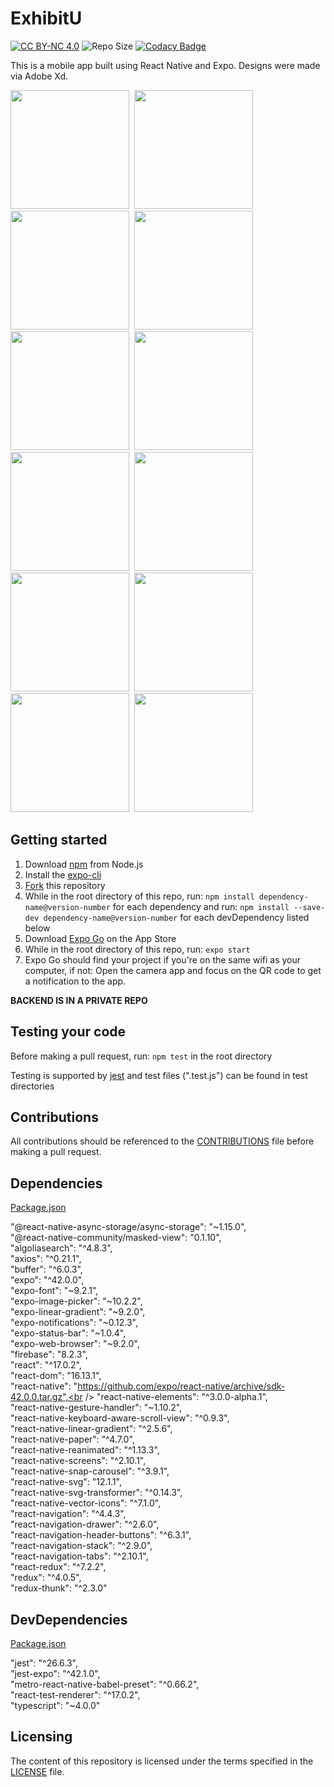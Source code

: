 # ExhibitU
<a href="https://github.com/cwnicoletti/ExhibitU/blob/main/LICENSE"><img src="https://img.shields.io/badge/License-CC%20BY--NC%204.0-critical" alt="CC BY-NC 4.0"></a>  <img src="https://img.shields.io/github/repo-size/cwnicoletti/ExhibitU" alt="Repo Size">  [![Codacy Badge](https://app.codacy.com/project/badge/Grade/6749da8aa61a4e6c80c7c72138157fd5)](https://www.codacy.com/gh/cwnicoletti/ExhibitU/dashboard?utm_source=github.com&amp;utm_medium=referral&amp;utm_content=cwnicoletti/Diamond-Case&amp;utm_campaign=Badge_Grade)

This is a mobile app built using React Native and Expo. Designs were made via Adobe Xd.

<img src="https://res.cloudinary.com/personaluse1234/image/upload/v1627322353/image0_xmon8y.png" width="190">&nbsp;
<img src="https://res.cloudinary.com/personaluse1234/image/upload/v1627322354/image1_nzjygj.png" width="190">&nbsp;
<img src="https://res.cloudinary.com/personaluse1234/image/upload/v1627322349/image2_vifzug.png" width="190">&nbsp;
<img src="https://res.cloudinary.com/personaluse1234/image/upload/v1635192858/image0_10_ugt4vs.png" width="190">&nbsp;
<img src="https://res.cloudinary.com/personaluse1234/image/upload/v1635191479/image5_1_g84wn5.png" width="190">&nbsp;
<img src="https://res.cloudinary.com/personaluse1234/image/upload/v1635191534/image0_8_trxnro.png" width="190">&nbsp;
<img src="https://res.cloudinary.com/personaluse1234/image/upload/v1635191540/image1_4_loudoh.png" width="190">&nbsp;
<img src="https://res.cloudinary.com/personaluse1234/image/upload/v1635192723/image3_3_qhp1hy.png" width="190">&nbsp;
<img src="https://res.cloudinary.com/personaluse1234/image/upload/v1635191542/image4_3_xkcx6o.png" width="190">&nbsp;
<img src="https://res.cloudinary.com/personaluse1234/image/upload/v1635191541/image3_2_zbae5m.png" width="190">&nbsp;
<img src="https://res.cloudinary.com/personaluse1234/image/upload/v1635192716/image0_9_asoiyp.png" width="190">&nbsp;
<img src="https://res.cloudinary.com/personaluse1234/image/upload/v1635192717/image2_5_hvadjj.png" width="190">&nbsp;

## Getting started

1.  Download [npm](https://www.npmjs.com/get-npm) from Node.js
2.  Install the [expo-cli](https://docs.expo.io/)
3.  [Fork](https://docs.github.com/en/github/getting-started-with-github/fork-a-repo) this repository
4.  While in the root directory of this repo, run: `npm install dependency-name@version-number` for each dependency and run: `npm install --save-dev dependency-name@version-number` for each devDependency listed below
5.  Download [Expo Go](https://apps.apple.com/us/app/expo-go/id982107779) on the App Store
6.  While in the root directory of this repo, run: `expo start`
7.  Expo Go should find your project if you're on the same wifi as your computer, if not: Open the camera app and focus on the QR code to get a notification to the app.

**BACKEND IS IN A PRIVATE REPO**

## Testing your code

Before making a pull request, run: `npm test` in the root directory

Testing is supported by [jest](https://jestjs.io/) and test files (".test.js") can be found in test directories

## Contributions
All contributions should be referenced to the [CONTRIBUTIONS](https://github.com/cwnicoletti/Diamond-Case/blob/main/CONTRIBUTING.md) file before making a pull request.

## Dependencies
[Package.json](https://github.com/cwnicoletti/Diamond-Case/blob/main/package.json)

"@react-native-async-storage/async-storage": "~1.15.0",<br />
"@react-native-community/masked-view": "0.1.10",<br />
"algoliasearch": "^4.8.3",<br />
"axios": "^0.21.1",<br />
"buffer": "^6.0.3",<br />
"expo": "^42.0.0",<br />
"expo-font": "~9.2.1",<br />
"expo-image-picker": "~10.2.2",<br />
"expo-linear-gradient": "~9.2.0",<br />
"expo-notifications": "~0.12.3",<br />
"expo-status-bar": "~1.0.4",<br />
"expo-web-browser": "~9.2.0",<br />
"firebase": "8.2.3",<br />
"react": "^17.0.2",<br />
"react-dom": "16.13.1",<br />
"react-native": "https://github.com/expo/react-native/archive/sdk-42.0.0.tar.gz",<br />
"react-native-elements": "^3.0.0-alpha.1",<br />
"react-native-gesture-handler": "~1.10.2",<br />
"react-native-keyboard-aware-scroll-view": "^0.9.3",<br />
"react-native-linear-gradient": "^2.5.6",<br />
"react-native-paper": "^4.7.0",<br />
"react-native-reanimated": "^1.13.3",<br />
"react-native-screens": "^2.10.1",<br />
"react-native-snap-carousel": "^3.9.1",<br />
"react-native-svg": "12.1.1",<br />
"react-native-svg-transformer": "^0.14.3",<br />
"react-native-vector-icons": "^7.1.0",<br />
"react-navigation": "^4.4.3",<br />
"react-navigation-drawer": "^2.6.0",<br />
"react-navigation-header-buttons": "^6.3.1",<br />
"react-navigation-stack": "^2.9.0",<br />
"react-navigation-tabs": "^2.10.1",<br />
"react-redux": "^7.2.2",<br />
"redux": "^4.0.5",<br />
"redux-thunk": "^2.3.0"<br />

## DevDependencies
[Package.json](https://github.com/cwnicoletti/Diamond-Case/blob/main/package.json)

"jest": "^26.6.3",<br />
"jest-expo": "^42.1.0",<br />
"metro-react-native-babel-preset": "^0.66.2",<br />
"react-test-renderer": "^17.0.2",<br />
"typescript": "~4.0.0"<br />

## Licensing
The content of this repository is licensed under the terms specified in the [LICENSE](https://github.com/christiannicoletti/Diamond-Case/blob/master/LICENSE) file.
